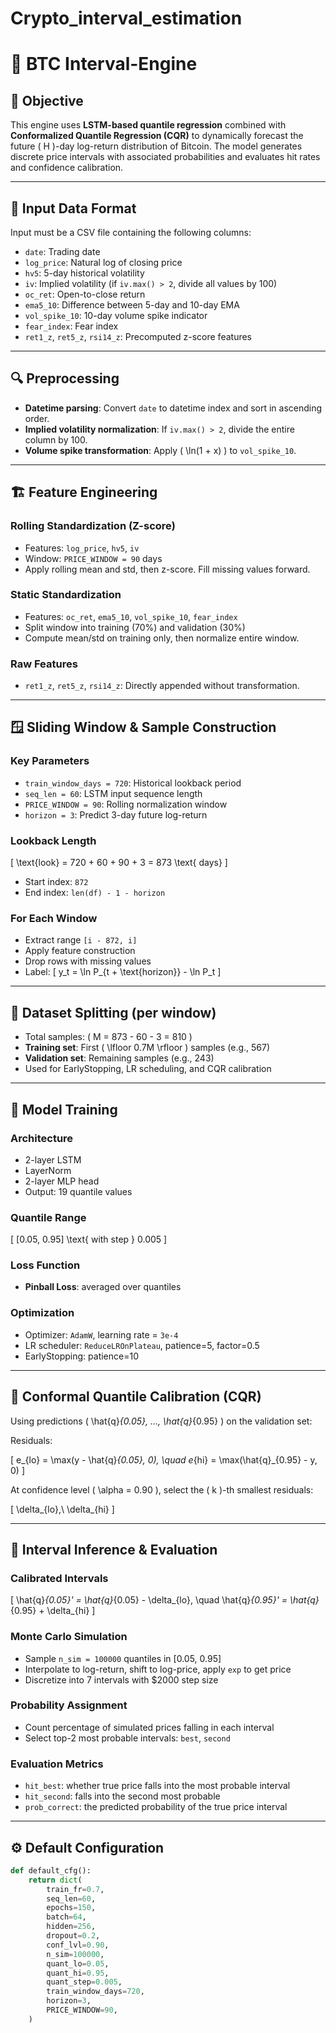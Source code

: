 # Crypto_interval_estimation
# 🧠 BTC Interval-Engine

## 🎯 Objective

This engine uses **LSTM-based quantile regression** combined with **Conformalized Quantile Regression (CQR)** to dynamically forecast the future \( H \)-day log-return distribution of Bitcoin. The model generates discrete price intervals with associated probabilities and evaluates hit rates and confidence calibration.

---

## 📁 Input Data Format

Input must be a CSV file containing the following columns:

- `date`: Trading date  
- `log_price`: Natural log of closing price  
- `hv5`: 5-day historical volatility  
- `iv`: Implied volatility (if `iv.max() > 2`, divide all values by 100)  
- `oc_ret`: Open-to-close return  
- `ema5_10`: Difference between 5-day and 10-day EMA  
- `vol_spike_10`: 10-day volume spike indicator  
- `fear_index`: Fear index  
- `ret1_z`, `ret5_z`, `rsi14_z`: Precomputed z-score features  

---

## 🔍 Preprocessing

- **Datetime parsing**: Convert `date` to datetime index and sort in ascending order.  
- **Implied volatility normalization**: If `iv.max() > 2`, divide the entire column by 100.  
- **Volume spike transformation**: Apply \( \ln(1 + x) \) to `vol_spike_10`.

---

## 🏗️ Feature Engineering

### Rolling Standardization (Z-score)

- Features: `log_price`, `hv5`, `iv`  
- Window: `PRICE_WINDOW = 90` days  
- Apply rolling mean and std, then z-score. Fill missing values forward.

### Static Standardization

- Features: `oc_ret`, `ema5_10`, `vol_spike_10`, `fear_index`  
- Split window into training (70%) and validation (30%)  
- Compute mean/std on training only, then normalize entire window.

### Raw Features

- `ret1_z`, `ret5_z`, `rsi14_z`: Directly appended without transformation.

---

## 🪟 Sliding Window & Sample Construction

### Key Parameters

- `train_window_days = 720`: Historical lookback period  
- `seq_len = 60`: LSTM input sequence length  
- `PRICE_WINDOW = 90`: Rolling normalization window  
- `horizon = 3`: Predict 3-day future log-return  

### Lookback Length

\[
\text{look} = 720 + 60 + 90 + 3 = 873 \text{ days}
\]

- Start index: `872`  
- End index: `len(df) - 1 - horizon`  

### For Each Window

- Extract range `[i - 872, i]`  
- Apply feature construction  
- Drop rows with missing values  
- Label:
  \[
  y_t = \ln P_{t + \text{horizon}} - \ln P_t
  \]

---

## 🧪 Dataset Splitting (per window)

- Total samples: \( M = 873 - 60 - 3 = 810 \)  
- **Training set**: First \( \lfloor 0.7M \rfloor \) samples (e.g., 567)  
- **Validation set**: Remaining samples (e.g., 243)  
- Used for EarlyStopping, LR scheduling, and CQR calibration

---

## 🧠 Model Training

### Architecture

- 2-layer LSTM  
- LayerNorm  
- 2-layer MLP head  
- Output: 19 quantile values

### Quantile Range

\[
[0.05, 0.95] \text{ with step } 0.005
\]

### Loss Function

- **Pinball Loss**: averaged over quantiles

### Optimization

- Optimizer: `AdamW`, learning rate = `3e-4`  
- LR scheduler: `ReduceLROnPlateau`, patience=5, factor=0.5  
- EarlyStopping: patience=10

---

## 📏 Conformal Quantile Calibration (CQR)

Using predictions \( \hat{q}_{0.05}, ..., \hat{q}_{0.95} \) on the validation set:

Residuals:

\[
e_{lo} = \max(y - \hat{q}_{0.05}, 0), \quad
e_{hi} = \max(\hat{q}_{0.95} - y, 0)
\]

At confidence level \( \alpha = 0.90 \), select the \( k \)-th smallest residuals:

\[
\delta_{lo},\ \delta_{hi}
\]

---

## 🔮 Interval Inference & Evaluation

### Calibrated Intervals

\[
\hat{q}_{0.05}' = \hat{q}_{0.05} - \delta_{lo}, \quad
\hat{q}_{0.95}' = \hat{q}_{0.95} + \delta_{hi}
\]

### Monte Carlo Simulation

- Sample `n_sim = 100000` quantiles in [0.05, 0.95]  
- Interpolate to log-return, shift to log-price, apply `exp` to get price  
- Discretize into 7 intervals with \$2000 step size  

### Probability Assignment

- Count percentage of simulated prices falling in each interval  
- Select top-2 most probable intervals: `best`, `second`

### Evaluation Metrics

- `hit_best`: whether true price falls into the most probable interval  
- `hit_second`: falls into the second most probable  
- `prob_correct`: the predicted probability of the true price interval

---

## ⚙️ Default Configuration

```python
def default_cfg():
    return dict(
        train_fr=0.7,
        seq_len=60,
        epochs=150,
        batch=64,
        hidden=256,
        dropout=0.2,
        conf_lvl=0.90,
        n_sim=100000,
        quant_lo=0.05,
        quant_hi=0.95,
        quant_step=0.005,
        train_window_days=720,
        horizon=3,
        PRICE_WINDOW=90,
    )
